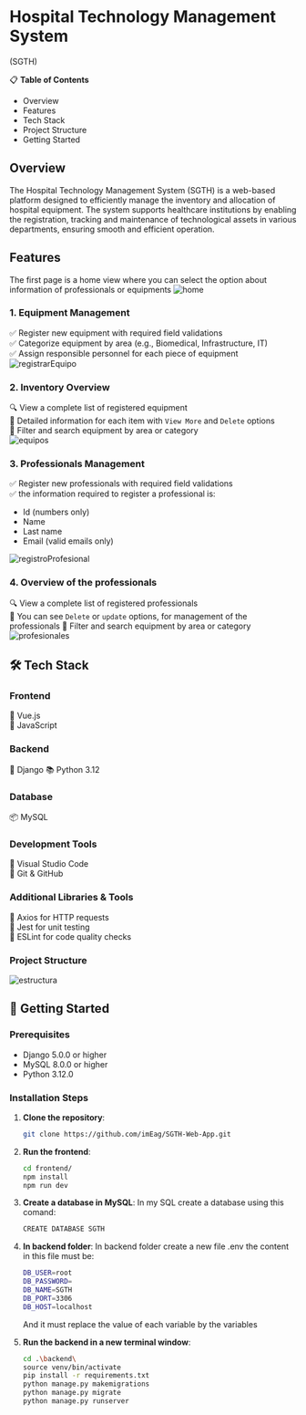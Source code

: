 #  Hospital Technology Management System
(SGTH)

📋 **Table of Contents**
- Overview
- Features
- Tech Stack
- Project Structure
- Getting Started



## Overview
 
The Hospital Technology Management System (SGTH) is a web-based platform designed to efficiently manage the inventory and allocation of hospital equipment. The system supports healthcare institutions by enabling the registration, tracking and maintenance of technological assets in various departments, ensuring smooth and efficient operation.


## Features
The first page is a home view where you can select the option about information of professionals or equipments 
![home](./frontend/src/assets/images/home.png)

### 1. Equipment Management
✅ Register new equipment with required field validations  
✅ Categorize equipment by area (e.g., Biomedical, Infrastructure, IT)  
✅ Assign responsible personnel for each piece of equipment  
![registrarEquipo](./frontend/src/assets/images/registrarEquipo.jpg)


### 2. Inventory Overview
🔍 View a complete list of registered equipment  
📝 Detailed information for each item with `View More` and `Delete` options  
🔄 Filter and search equipment by area or category  
![equipos](./frontend/src/assets/images/equipos.jpg)

### 3. Professionals Management
✅ Register new professionals with required field validations  
✅ the information required to register a professional is:
- Id (numbers only)
- Name
- Last name
- Email (valid emails only)

![registroProfesional](./frontend/src/assets/images/registroProfesional.jpg)


### 4. Overview of the professionals 
🔍 View a complete list of registered professionals  
📝 You can see `Delete` or `update` options, for management of the professionals
🔄 Filter and search equipment by area or category  
![profesionales](./frontend/src/assets/images/profesionales.jpg)

## 🛠 Tech Stack
### Frontend
🎨 Vue.js  
🎠 JavaScript  

### Backend
🚀 Django
📚 Python 3.12

### Database
📦 MySQL  

### Development Tools
📝 Visual Studio Code  
🐙 Git & GitHub  

### Additional Libraries & Tools
📡 Axios for HTTP requests  
🧪 Jest for unit testing  
🚦 ESLint for code quality checks  

### Project Structure
![estructura](./frontend/src/assets/images/2.jpg)


## 🚀 Getting Started
### Prerequisites
- Django 5.0.0 or higher
- MySQL 8.0.0 or higher
- Python 3.12.0

### Installation Steps
1. **Clone the repository**:
    ```bash
    git clone https://github.com/imEag/SGTH-Web-App.git
    ```

2. **Run the frontend**:
    ```bash
    cd frontend/
    npm install
    npm run dev
    ```

3. **Create a database in MySQL**:
In my SQL create a database using this comand: 
    ```bash
    CREATE DATABASE SGTH
    ```

4. **In backend folder**:
In backend folder create a new file .env the content in this file must be:
    ```bash
    DB_USER=root
    DB_PASSWORD=
    DB_NAME=SGTH
    DB_PORT=3306
    DB_HOST=localhost
    ```
    And it must replace the value of each variable by the variables


5. **Run the backend in a new terminal window**:
    ```bash
    cd .\backend\
    source venv/bin/activate
    pip install -r requirements.txt
    python manage.py makemigrations
    python manage.py migrate
    python manage.py runserver
    ```


